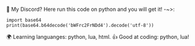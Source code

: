 💬 My Discord? Here run this code on python and you will get it! -~>:
```
import base64
print(base64.b64decode('bWFrc2FrNDd4').decode('utf-8'))
```

🌍 Learning languanges: python, lua, html.
👍 Good at coding: python, lua!

